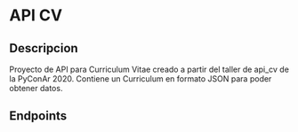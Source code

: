 # API CV

## Descripcion

Proyecto de API para Curriculum Vitae creado a partir del taller de api_cv de la PyConAr 2020.
Contiene un Curriculum en formato JSON para poder obtener datos.

## Endpoints

